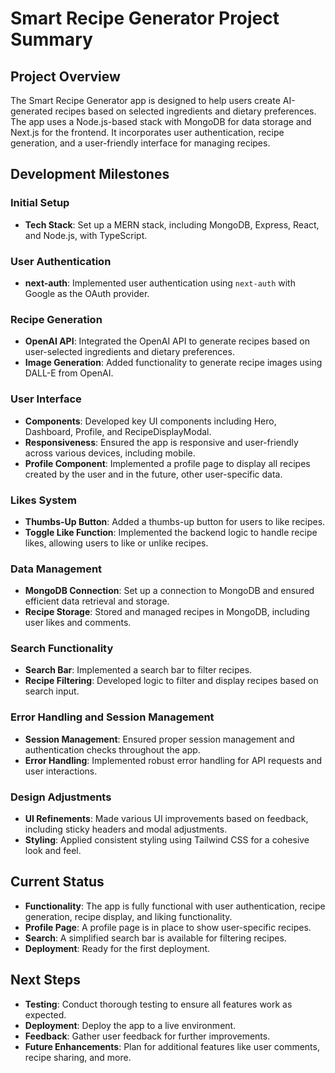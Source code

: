 # Smart Recipe Generator Project Summary

## Project Overview
The Smart Recipe Generator app is designed to help users create AI-generated recipes based on selected ingredients and dietary preferences. The app uses a Node.js-based stack with MongoDB for data storage and Next.js for the frontend. It incorporates user authentication, recipe generation, and a user-friendly interface for managing recipes.

## Development Milestones

### Initial Setup
- **Tech Stack**: Set up a MERN stack, including MongoDB, Express, React, and Node.js, with TypeScript.

### User Authentication
- **next-auth**: Implemented user authentication using `next-auth` with Google as the OAuth provider.

### Recipe Generation
- **OpenAI API**: Integrated the OpenAI API to generate recipes based on user-selected ingredients and dietary preferences.
- **Image Generation**: Added functionality to generate recipe images using DALL-E from OpenAI.

### User Interface
- **Components**: Developed key UI components including Hero, Dashboard, Profile, and RecipeDisplayModal.
- **Responsiveness**: Ensured the app is responsive and user-friendly across various devices, including mobile.
- **Profile Component**: Implemented a profile page to display all recipes created by the user and in the future, other user-specific data.

### Likes System
- **Thumbs-Up Button**: Added a thumbs-up button for users to like recipes.
- **Toggle Like Function**: Implemented the backend logic to handle recipe likes, allowing users to like or unlike recipes.

### Data Management
- **MongoDB Connection**: Set up a connection to MongoDB and ensured efficient data retrieval and storage.
- **Recipe Storage**: Stored and managed recipes in MongoDB, including user likes and comments.

### Search Functionality
- **Search Bar**: Implemented a search bar to filter recipes.
- **Recipe Filtering**: Developed logic to filter and display recipes based on search input.

### Error Handling and Session Management
- **Session Management**: Ensured proper session management and authentication checks throughout the app.
- **Error Handling**: Implemented robust error handling for API requests and user interactions.

### Design Adjustments
- **UI Refinements**: Made various UI improvements based on feedback, including sticky headers and modal adjustments.
- **Styling**: Applied consistent styling using Tailwind CSS for a cohesive look and feel.

## Current Status
- **Functionality**: The app is fully functional with user authentication, recipe generation, recipe display, and liking functionality.
- **Profile Page**: A profile page is in place to show user-specific recipes.
- **Search**: A simplified search bar is available for filtering recipes.
- **Deployment**: Ready for the first deployment.

## Next Steps
- **Testing**: Conduct thorough testing to ensure all features work as expected.
- **Deployment**: Deploy the app to a live environment.
- **Feedback**: Gather user feedback for further improvements.
- **Future Enhancements**: Plan for additional features like user comments, recipe sharing, and more.
